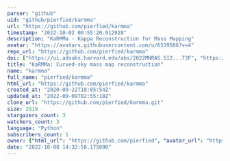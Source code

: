 ```yaml
---
parser: "github"
uid: "github/pierfied/karmma"
url: "https://github.com/pierfied/karmma"
timestamp: "2022-10-02 00:55:20.912928"
description: "KaRMMa - Kappa Reconstruction for Mass Mapping"
avatar: "https://avatars.githubusercontent.com/u/6539506?v=4"
repo_url: "https://github.com/pierfied/karmma"
doi: ["https://ui.adsabs.harvard.edu/abs/2022MNRAS.512...73F", "https://ui.adsabs.harvard.edu/abs/2022ascl.soft09006F/abstract"]
title: "KaRMMa: Curved-sky mass map reconstruction"
name: "karmma"
full_name: "pierfied/karmma"
html_url: "https://github.com/pierfied/karmma"
created_at: "2020-09-22T18:05:54Z"
updated_at: "2022-09-09T02:55:10Z"
clone_url: "https://github.com/pierfied/karmma.git"
size: 2919
stargazers_count: 3
watchers_count: 3
language: "Python"
subscribers_count: 1
owner: {"html_url": "https://github.com/pierfied", "avatar_url": "https://avatars.githubusercontent.com/u/6539506?v=4", "login": "pierfied", "type": "User"}
date: "2022-10-08 14:32:58.175090"
---
```

